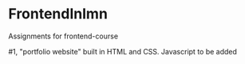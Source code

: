 # FrontendInlmn
Assignments for frontend-course

#1, "portfolio website" built in HTML and CSS. Javascript to be added
